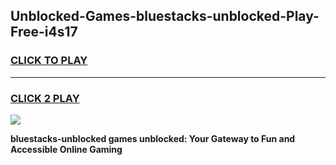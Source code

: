 
## Unblocked-Games-bluestacks-unblocked-Play-Free-i4s17
<h3>
<a href="https://premium76.site?title=bluestacks-unblocked&ref=21A">CLICK TO PLAY</a></h3>
<hr>

<h3>
<a href="https://premium76.site?title=bluestacks-unblocked&ref=21A">CLICK 2 PLAY</a>
  
</h3>

<a href="https://premium76.site?title=bluestacks-unblocked&ref=21A"><img src="https://clearcache.store/games.png"></a>


**bluestacks-unblocked games unblocked: Your Gateway to Fun and Accessible Online Gaming**
